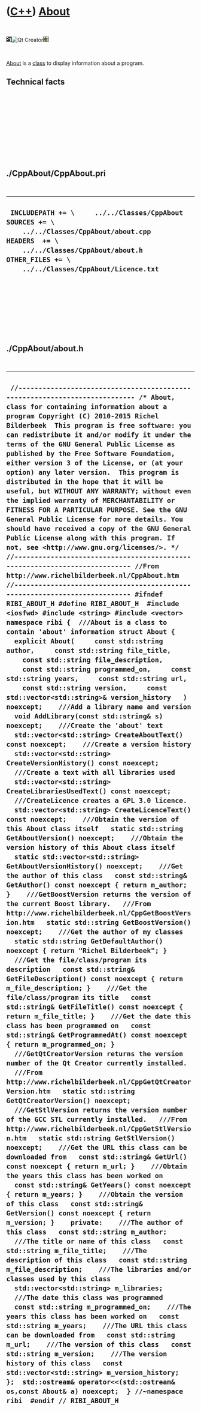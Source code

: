 
 

 

 

 

 

([C++](Cpp.md)) [About](CppAbout.md)
======================================

 

![STL](PicStl.png)![Qt
Creator](PicQtCreator.png)![Windows](PicWindows.png)

 

[About](CppAbout.md) is a [class](CppClass.md) to display information
about a program.

Technical facts
---------------

 

 

 

 

 

 

./CppAbout/CppAbout.pri
-----------------------

 

  --------------------------------------------------------------------------------------------------------------------------------------------------------------------------------------------------------------
  ` INCLUDEPATH += \     ../../Classes/CppAbout  SOURCES += \     ../../Classes/CppAbout/about.cpp  HEADERS  += \     ../../Classes/CppAbout/about.h  OTHER_FILES += \     ../../Classes/CppAbout/Licence.txt`
  --------------------------------------------------------------------------------------------------------------------------------------------------------------------------------------------------------------

 

 

 

 

 

./CppAbout/about.h
------------------

 

  ---------------------------------------------------------------------------------------------------------------------------------------------------------------------------------------------------------------------------------------------------------------------------------------------------------------------------------------------------------------------------------------------------------------------------------------------------------------------------------------------------------------------------------------------------------------------------------------------------------------------------------------------------------------------------------------------------------------------------------------------------------------------------------------------------------------------------------------------------------------------------------------------------------------------------------------------------------------------------------------------------------------------------------------------------------------------------------------------------------------------------------------------------------------------------------------------------------------------------------------------------------------------------------------------------------------------------------------------------------------------------------------------------------------------------------------------------------------------------------------------------------------------------------------------------------------------------------------------------------------------------------------------------------------------------------------------------------------------------------------------------------------------------------------------------------------------------------------------------------------------------------------------------------------------------------------------------------------------------------------------------------------------------------------------------------------------------------------------------------------------------------------------------------------------------------------------------------------------------------------------------------------------------------------------------------------------------------------------------------------------------------------------------------------------------------------------------------------------------------------------------------------------------------------------------------------------------------------------------------------------------------------------------------------------------------------------------------------------------------------------------------------------------------------------------------------------------------------------------------------------------------------------------------------------------------------------------------------------------------------------------------------------------------------------------------------------------------------------------------------------------------------------------------------------------------------------------------------------------------------------------------------------------------------------------------------------------------------------------------------------------------------------------------------------------------------------------------------------------------------------------------------------------------------------------------------------------------------------------------------------------------------------------------------------------------------------------------------------------------------------------------------------------------------------------------------------------------------------------------------------------------------------------------------------------------------------------------------------------------------------------------------------------------------------------------------------------------------------------------------------------------------------------------------------------------------------------------------------------------------------------------------------------------------------------------------------------------------------------------------------------------------------------------------------------------------------------------------------------------------------------------------------------------------------------------------------------------------------------------------------------------------------------------------------------------------------------------------------------------------------------------------------------
  ` //--------------------------------------------------------------------------- /* About, class for containing information about a program Copyright (C) 2010-2015 Richel Bilderbeek  This program is free software: you can redistribute it and/or modify it under the terms of the GNU General Public License as published by the Free Software Foundation, either version 3 of the License, or (at your option) any later version.  This program is distributed in the hope that it will be useful, but WITHOUT ANY WARRANTY; without even the implied warranty of MERCHANTABILITY or FITNESS FOR A PARTICULAR PURPOSE. See the GNU General Public License for more details. You should have received a copy of the GNU General Public License along with this program. If not, see <http://www.gnu.org/licenses/>. */ //--------------------------------------------------------------------------- //From http://www.richelbilderbeek.nl/CppAbout.htm //--------------------------------------------------------------------------- #ifndef RIBI_ABOUT_H #define RIBI_ABOUT_H  #include <iosfwd> #include <string> #include <vector>  namespace ribi {  ///About is a class to contain 'about' information struct About {   explicit About(     const std::string author,     const std::string file_title,     const std::string file_description,     const std::string programmed_on,     const std::string years,     const std::string url,     const std::string version,     const std::vector<std::string>& version_history   ) noexcept;    ///Add a library name and version   void AddLibrary(const std::string& s) noexcept;    ///Create the 'about' text   std::vector<std::string> CreateAboutText() const noexcept;    ///Create a version history   std::vector<std::string> CreateVersionHistory() const noexcept;    ///Create a text with all libraries used   std::vector<std::string> CreateLibrariesUsedText() const noexcept;    ///CreateLicence creates a GPL 3.0 licence.   std::vector<std::string> CreateLicenceText() const noexcept;    ///Obtain the version of this About class itself   static std::string GetAboutVersion() noexcept;    ///Obtain the version history of this About class itself   static std::vector<std::string> GetAboutVersionHistory() noexcept;    ///Get the author of this class   const std::string& GetAuthor() const noexcept { return m_author; }    ///GetBoostVersion returns the version of the current Boost library.   ///From http://www.richelbilderbeek.nl/CppGetBoostVersion.htm   static std::string GetBoostVersion() noexcept;    ///Get the author of my classes   static std::string GetDefaultAuthor() noexcept { return "Richel Bilderbeek"; }    ///Get the file/class/program its description   const std::string& GetFileDescription() const noexcept { return m_file_description; }    ///Get the file/class/program its title   const std::string& GetFileTitle() const noexcept { return m_file_title; }    ///Get the date this class has been programmed on   const std::string& GetProgrammedAt() const noexcept { return m_programmed_on; }    ///GetQtCreatorVersion returns the version number of the Qt Creator currently installed.   ///From http://www.richelbilderbeek.nl/CppGetQtCreatorVersion.htm   static std::string GetQtCreatorVersion() noexcept;    ///GetStlVersion returns the version number of the GCC STL currently installed.   ///From http://www.richelbilderbeek.nl/CppGetStlVersion.htm   static std::string GetStlVersion() noexcept;    ///Get the URL this class can be downloaded from   const std::string& GetUrl() const noexcept { return m_url; }    ///Obtain the years this class has been worked on   const std::string& GetYears() const noexcept { return m_years; }    ///Obtain the version of this class   const std::string& GetVersion() const noexcept { return m_version; }    private:    ///The author of this class   const std::string m_author;    ///The title or name of this class   const std::string m_file_title;    ///The description of this class   const std::string m_file_description;    ///The libraries and/or classes used by this class   std::vector<std::string> m_libraries;    ///The date this class was programmed   const std::string m_programmed_on;    ///The years this class has been worked on   const std::string m_years;    ///The URL this class can be downloaded from   const std::string m_url;    ///The version of this class   const std::string m_version;    ///The version history of this class   const std::vector<std::string> m_version_history;  };  std::ostream& operator<<(std::ostream& os,const About& a) noexcept;  } //~namespace ribi  #endif // RIBI_ABOUT_H`
  ---------------------------------------------------------------------------------------------------------------------------------------------------------------------------------------------------------------------------------------------------------------------------------------------------------------------------------------------------------------------------------------------------------------------------------------------------------------------------------------------------------------------------------------------------------------------------------------------------------------------------------------------------------------------------------------------------------------------------------------------------------------------------------------------------------------------------------------------------------------------------------------------------------------------------------------------------------------------------------------------------------------------------------------------------------------------------------------------------------------------------------------------------------------------------------------------------------------------------------------------------------------------------------------------------------------------------------------------------------------------------------------------------------------------------------------------------------------------------------------------------------------------------------------------------------------------------------------------------------------------------------------------------------------------------------------------------------------------------------------------------------------------------------------------------------------------------------------------------------------------------------------------------------------------------------------------------------------------------------------------------------------------------------------------------------------------------------------------------------------------------------------------------------------------------------------------------------------------------------------------------------------------------------------------------------------------------------------------------------------------------------------------------------------------------------------------------------------------------------------------------------------------------------------------------------------------------------------------------------------------------------------------------------------------------------------------------------------------------------------------------------------------------------------------------------------------------------------------------------------------------------------------------------------------------------------------------------------------------------------------------------------------------------------------------------------------------------------------------------------------------------------------------------------------------------------------------------------------------------------------------------------------------------------------------------------------------------------------------------------------------------------------------------------------------------------------------------------------------------------------------------------------------------------------------------------------------------------------------------------------------------------------------------------------------------------------------------------------------------------------------------------------------------------------------------------------------------------------------------------------------------------------------------------------------------------------------------------------------------------------------------------------------------------------------------------------------------------------------------------------------------------------------------------------------------------------------------------------------------------------------------------------------------------------------------------------------------------------------------------------------------------------------------------------------------------------------------------------------------------------------------------------------------------------------------------------------------------------------------------------------------------------------------------------------------------------------------------------------------------------------------------------------

 

 

 

 

 

./CppAbout/about.cpp
--------------------

 

  ------------------------------------------------------------------------------------------------------------------------------------------------------------------------------------------------------------------------------------------------------------------------------------------------------------------------------------------------------------------------------------------------------------------------------------------------------------------------------------------------------------------------------------------------------------------------------------------------------------------------------------------------------------------------------------------------------------------------------------------------------------------------------------------------------------------------------------------------------------------------------------------------------------------------------------------------------------------------------------------------------------------------------------------------------------------------------------------------------------------------------------------------------------------------------------------------------------------------------------------------------------------------------------------------------------------------------------------------------------------------------------------------------------------------------------------------------------------------------------------------------------------------------------------------------------------------------------------------------------------------------------------------------------------------------------------------------------------------------------------------------------------------------------------------------------------------------------------------------------------------------------------------------------------------------------------------------------------------------------------------------------------------------------------------------------------------------------------------------------------------------------------------------------------------------------------------------------------------------------------------------------------------------------------------------------------------------------------------------------------------------------------------------------------------------------------------------------------------------------------------------------------------------------------------------------------------------------------------------------------------------------------------------------------------------------------------------------------------------------------------------------------------------------------------------------------------------------------------------------------------------------------------------------------------------------------------------------------------------------------------------------------------------------------------------------------------------------------------------------------------------------------------------------------------------------------------------------------------------------------------------------------------------------------------------------------------------------------------------------------------------------------------------------------------------------------------------------------------------------------------------------------------------------------------------------------------------------------------------------------------------------------------------------------------------------------------------------------------------------------------------------------------------------------------------------------------------------------------------------------------------------------------------------------------------------------------------------------------------------------------------------------------------------------------------------------------------------------------------------------------------------------------------------------------------------------------------------------------------------------------------------------------------------------------------------------------------------------------------------------------------------------------------------------------------------------------------------------------------------------------------------------------------------------------------------------------------------------------------------------------------------------------------------------------------------------------------------------------------------------------------------------------------------------------------------------------------------------------------------------------------------------------------------------------------------------------------------------------------------------------------------------------------------------------------------------------------------------------------------------------------------------------------------------------------------------------------------------------------------------------------------------------------------------------------------------------------------------------------------------------------------------------------------------------------------------------------------------------------------------------------------------------------------------------------------------------------------------------------------------------------------------------------------------------------------------------------------------------------------------------------------------------------------------------------------------------------------------------------------------------------------------------------------------------------------------------------------------------------------------------------------------------------------------------------------------------------------------------------------------------------------------------------------------------------------------------------
  ` //--------------------------------------------------------------------------- /* About, class for containing information about a program Copyright (C) 2010-2015 Richel Bilderbeek  This program is free software: you can redistribute it and/or modify it under the terms of the GNU General Public License as published by the Free Software Foundation, either version 3 of the License, or (at your option) any later version.  This program is distributed in the hope that it will be useful, but WITHOUT ANY WARRANTY; without even the implied warranty of MERCHANTABILITY or FITNESS FOR A PARTICULAR PURPOSE. See the GNU General Public License for more details. You should have received a copy of the GNU General Public License along with this program. If not, see <http://www.gnu.org/licenses/>. */ //--------------------------------------------------------------------------- //From http://www.richelbilderbeek.nl/CppAbout.htm //--------------------------------------------------------------------------- #include "about.h"  #include <algorithm> #include <cassert> #include <iostream> #include <iterator>  #pragma GCC diagnostic push #pragma GCC diagnostic ignored "-Weffc++" #pragma GCC diagnostic ignored "-Wunused-local-typedefs" #pragma GCC diagnostic ignored "-Wunused-but-set-parameter" #include <boost/lexical_cast.hpp> #include <boost/version.hpp>  //#include "trace.h" #pragma GCC diagnostic pop  ribi::About::About(     const std::string author,     const std::string file_title,     const std::string file_description,     const std::string programmed_on,     const std::string years,     const std::string url,     const std::string version,     const std::vector<std::string>& version_history) noexcept   : m_author{author},     m_file_title{file_title},     m_file_description{file_description},     m_libraries{},     m_programmed_on{programmed_on},     m_years{years},     m_url{url},     m_version{version},     m_version_history{version_history} {   AddLibrary(     "About version: "     + GetAboutVersion());   AddLibrary(     "Boost version: "     + GetBoostVersion());   AddLibrary(     "STL version: "     + GetStlVersion()     + " (GNU ISO C++ library)"); }  void ribi::About::AddLibrary(const std::string& s) noexcept {   m_libraries.push_back(s);   std::sort(m_libraries.begin(),m_libraries.end()); }  std::vector<std::string> ribi::About::CreateAboutText() const noexcept {   const std::vector<std::string> v   {     m_file_title + ", version " + m_version,     "Copyright (C) " + m_years + " " + m_author,     "Programmed on " + m_programmed_on,     "by " + m_author,     "",     m_file_title + " can be downloaded from " + m_url,     "Licenced under GPL 3.0"   };   return v; }  std::vector<std::string> ribi::About::CreateLibrariesUsedText() const noexcept {   std::vector<std::string> v;   v.push_back("Libraries and classes used: ");   for(const std::string& s: m_libraries)   {     v.push_back(" * " + s);   }   return v; }  std::vector<std::string> ribi::About::CreateLicenceText() const noexcept {   std::vector<std::string> v{     m_file_title + ", " + m_file_description,     "Copyright (C) " + m_years + " " + m_author,     "",     "This program is free software: you can redistribute it and/or modify",     "it under the terms of the GNU General Public License as published by",     "the Free Software Foundation, either version 3 of the License, or",     "(at your option) any later version.",     "",     "This program is distributed in the hope that it will be useful,",     "but WITHOUT ANY WARRANTY; without even the implied warranty of",     "MERCHANTABILITY or FITNESS FOR A PARTICULAR PURPOSE. See the",     "GNU General Public License for more details.",     "You should have received a copy of the GNU General Public License",     "along with this program. If not, see <http://www.gnu.org/licenses/>."   };   return v; }  std::vector<std::string> ribi::About::CreateVersionHistory() const noexcept {   std::vector<std::string> v;   v.push_back("Version history:");   v.push_back(" * YYYY-MM-DD: version X.Y: [description]");   for(const std::string& s: m_version_history)   {     v.push_back(" * " + s);   }   return v; }  std::string ribi::About::GetAboutVersion() noexcept {   return "1.7"; }  std::vector<std::string> ribi::About::GetAboutVersionHistory() noexcept {   return {     "2011-01-07: version 1.0: initial version",     "2011-01-11: version 1.1: added simple getters",     "2011-09-12: version 1.2: added operator<<",     "2012-01-08: version 1.3: fixed grammatical error",     "2012-01-26: version 1.4: removed BOOST_FOREACH",     "2013-04-29: version 1.5: added #ifdefs for GCC 4.4.0"     "2013-09-05: version 1.6: transition to namespace ribi"     "2013-09-16: version 1.7: noexcept added"   }; }  std::string ribi::About::GetBoostVersion() noexcept {   std::string s = BOOST_LIB_VERSION;   std::replace(s.begin(),s.end(),'_','.');   return s; }  std::string ribi::About::GetStlVersion() noexcept {   return boost::lexical_cast<std::string>(__VERSION__); }  std::ostream& ribi::operator<<(std::ostream& os,const About& a) noexcept {   {     const std::vector<std::string> v{a.CreateAboutText()};     std::copy(v.begin(),v.end(),std::ostream_iterator<std::string>(os,"\n"));   }   os     << '\n';   {     std::vector<std::string> v{a.CreateLibrariesUsedText()};     std::copy(v.begin(),v.end(),std::ostream_iterator<std::string>(os,"\n"));   }   os     << '\n';   {     std::vector<std::string> v{a.CreateVersionHistory()};     std::copy(v.begin(),v.end(),std::ostream_iterator<std::string>(os,"\n"));   }   os     << '\n'     << "Licence:\n";   {     std::vector<std::string> v{a.CreateLicenceText()};     std::copy(v.begin(),v.end(),std::ostream_iterator<std::string>(os,"\n"));   }   os     << '\n'     << "Source code built on "     << __DATE__     << " "     << __TIME__     << '\n'   #ifdef NDEBUG     << "Release version"   #else     << "Debug version"   #endif     << '\n';   return os; }`
  ------------------------------------------------------------------------------------------------------------------------------------------------------------------------------------------------------------------------------------------------------------------------------------------------------------------------------------------------------------------------------------------------------------------------------------------------------------------------------------------------------------------------------------------------------------------------------------------------------------------------------------------------------------------------------------------------------------------------------------------------------------------------------------------------------------------------------------------------------------------------------------------------------------------------------------------------------------------------------------------------------------------------------------------------------------------------------------------------------------------------------------------------------------------------------------------------------------------------------------------------------------------------------------------------------------------------------------------------------------------------------------------------------------------------------------------------------------------------------------------------------------------------------------------------------------------------------------------------------------------------------------------------------------------------------------------------------------------------------------------------------------------------------------------------------------------------------------------------------------------------------------------------------------------------------------------------------------------------------------------------------------------------------------------------------------------------------------------------------------------------------------------------------------------------------------------------------------------------------------------------------------------------------------------------------------------------------------------------------------------------------------------------------------------------------------------------------------------------------------------------------------------------------------------------------------------------------------------------------------------------------------------------------------------------------------------------------------------------------------------------------------------------------------------------------------------------------------------------------------------------------------------------------------------------------------------------------------------------------------------------------------------------------------------------------------------------------------------------------------------------------------------------------------------------------------------------------------------------------------------------------------------------------------------------------------------------------------------------------------------------------------------------------------------------------------------------------------------------------------------------------------------------------------------------------------------------------------------------------------------------------------------------------------------------------------------------------------------------------------------------------------------------------------------------------------------------------------------------------------------------------------------------------------------------------------------------------------------------------------------------------------------------------------------------------------------------------------------------------------------------------------------------------------------------------------------------------------------------------------------------------------------------------------------------------------------------------------------------------------------------------------------------------------------------------------------------------------------------------------------------------------------------------------------------------------------------------------------------------------------------------------------------------------------------------------------------------------------------------------------------------------------------------------------------------------------------------------------------------------------------------------------------------------------------------------------------------------------------------------------------------------------------------------------------------------------------------------------------------------------------------------------------------------------------------------------------------------------------------------------------------------------------------------------------------------------------------------------------------------------------------------------------------------------------------------------------------------------------------------------------------------------------------------------------------------------------------------------------------------------------------------------------------------------------------------------------------------------------------------------------------------------------------------------------------------------------------------------------------------------------------------------------------------------------------------------------------------------------------------------------------------------------------------------------------------------------------------------------------------------------------------------------------------------------------------------------------

 

 

 

 

 

 

